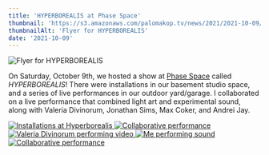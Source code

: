 ```yaml
---
title: 'HYPERBOREALIS at Phase Space'
thumbnail: 'https://s3.amazonaws.com/palomakop.tv/news/2021/2021-10-09/hyperborealis_flyer.jpg'
thumbnailAlt: 'Flyer for HYPERBOREALIS'
date: '2021-10-09'
---
```


<img alt="Flyer for HYPERBOREALIS" loading="lazy" src="https://s3.amazonaws.com/palomakop.tv/news/2021/2021-10-09/hyperborealis_flyer.jpg"/>
<p>
  On Saturday, October 9th, we hosted a show at <a href="https://phasespace.nyc/" rel="noopener" target="_blank">Phase Space</a> called <i>HYPERBOREALIS</i>! There were installations in our basement studio space, and a series of live performances in our outdoor yard/garage. I collaborated on a live performance that combined light art and experimental sound, along with Valeria Divinorum, Jonathan Sims, Max Coker, and Andrei Jay.
  </p>
<div class="photo-grid-2-columns lightbox" id="hyperborealis-lightbox">
<a href="https://s3.amazonaws.com/palomakop.tv/news/2021/2021-10-09/hyberborealis_1_2000px.jpg">
<img alt="Installations at Hyperborealis" loading="lazy" src="https://s3.amazonaws.com/palomakop.tv/news/2021/2021-10-09/hyberborealis_1_720px.jpg"/>
</a>
<a href="https://s3.amazonaws.com/palomakop.tv/news/2021/2021-10-09/hyberborealis_2_2000px.jpg">
<img alt="Collaborative performance" loading="lazy" src="https://s3.amazonaws.com/palomakop.tv/news/2021/2021-10-09/hyberborealis_2_720px.jpg"/>
</a>
<a href="https://s3.amazonaws.com/palomakop.tv/news/2021/2021-10-09/hyberborealis_3_2000px.jpg" title="Valeria Divinorum performing video">
<img alt="Valeria Divinorum performing video" loading="lazy" src="https://s3.amazonaws.com/palomakop.tv/news/2021/2021-10-09/hyberborealis_3_720px.jpg"/>
</a>
<a href="https://s3.amazonaws.com/palomakop.tv/news/2021/2021-10-09/hyberborealis_4_2000px.jpg" title="Me performing sound">
<img alt="Me performing sound" loading="lazy" src="https://s3.amazonaws.com/palomakop.tv/news/2021/2021-10-09/hyberborealis_4_720px.jpg"/>
</a>
<a class="full-width" href="https://s3.amazonaws.com/palomakop.tv/news/2021/2021-10-09/hyberborealis_5_2000px.jpg">
<img alt="Collaborative performance" loading="lazy" src="https://s3.amazonaws.com/palomakop.tv/news/2021/2021-10-09/hyberborealis_5_1440px.jpg"/>
</a>
</div>
<script>
  var hyperborealis_lightbox = new SimpleLightbox({elements: '#hyperborealis-lightbox a'});
  </script>
